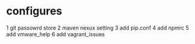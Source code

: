 # configures
1 git passowrd store 
2 maven nexux setting
3 add pip.conf
4 add npmrc
5 add vmware_help 
6 add vagrant_issues
